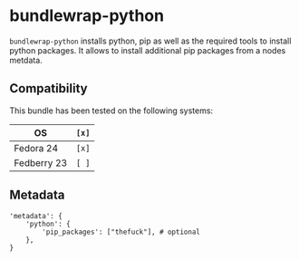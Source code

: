 # bundlewrap-python

`bundlewrap-python` installs python, pip as well as the required tools to install python packages.
It allows to install additional pip packages from a nodes metdata.

## Compatibility

This bundle has been tested on the following systems:

| OS          | `[x]` |
| ----------- | ----- |
| Fedora 24   | `[x]` |
| Fedberry 23 | `[ ]` |

## Metadata

    'metadata': {
        'python': {
            'pip_packages': ["thefuck"], # optional
        },
    }
